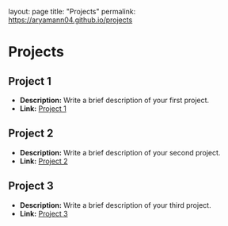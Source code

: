 layout: page
title: "Projects"
permalink: https://aryamann04.github.io/projects

# Projects

## Project 1

- **Description:** Write a brief description of your first project.
- **Link:** [Project 1](link_to_project_1)

## Project 2

- **Description:** Write a brief description of your second project.
- **Link:** [Project 2](link_to_project_2)

## Project 3

- **Description:** Write a brief description of your third project.
- **Link:** [Project 3](link_to_project_3)
